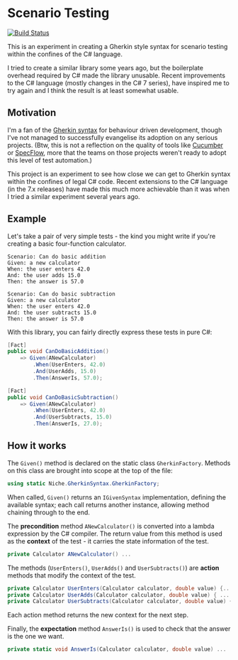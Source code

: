 # Scenario Testing

[![Build Status](https://unrepentantgeek.visualstudio.com/GerkinSyntax/_apis/build/status/theunrepentantgeek.Niche.GherkinSyntax)](https://unrepentantgeek.visualstudio.com/GerkinSyntax/_build/latest?definitionId=1)

This is an experiment in creating a Gherkin style syntax for scenario testing within the confines of the C# language.

I tried to create a similar library some years ago, but the boilerplate overhead required by C# made the library unusable. Recent improvements to the C# language (mostly changes in the C# 7 series), have inspired me to try again and I think the result is at least somewhat usable.

## Motivation

I'm a fan of the [Gherkin syntax](https://docs.cucumber.io/gherkin/reference/) for behaviour driven development, though I've not managed to successfully evangelise its adoption on any serious projects. (Btw, this is not a reflection on the quality of tools like [Cucumber](https://docs.cucumber.io/) or [SpecFlow](https://github.com/techtalk/SpecFlow), more that the teams on those projects weren't ready to adopt this level of test automation.)

This project is an experiment to see how close we can get to Gherkin syntax within the confines of legal C# code. Recent extensions to the C# language (in the 7.x releases) have made this much more achievable than it was when I tried a similar experiment several years ago.

## Example

Let's take a pair of very simple tests - the kind you might write if you're creating a basic four-function calculator.

``` text
Scenario: Can do basic addition
Given: a new calculator
When: the user enters 42.0
And: the user adds 15.0
Then: the answer is 57.0

Scenario: Can do basic subtraction
Given: a new calculator
When: the user enters 42.0
And: the user subtracts 15.0
Then: the answer is 57.0
```

With this library, you can fairly directly express these tests in pure C#:

``` csharp
[Fact]
public void CanDoBasicAddition()
    => Given(ANewCalculator)
        .When(UserEnters, 42.0)
        .And(UserAdds, 15.0)
        .Then(AnswerIs, 57.0);

[Fact]
public void CanDoBasicSubtraction()
    => Given(ANewCalculator)
        .When(UserEnters, 42.0)
        .And(UserSubtracts, 15.0)
        .Then(AnswerIs, 27.0);
```

## How it works

The `Given()` method is declared on the static class `GherkinFactory`. Methods on this class are brought into scope at the top of the file:

``` csharp
using static Niche.GherkinSyntax.GherkinFactory;
```

When called, `Given()` returns an `IGivenSyntax` implementation, defining the available syntax; each call returns another instance, allowing method chaining through to the end.

The **precondition** method `ANewCalculator()` is converted into a lambda expression by the C# compiler. The return value from this method is used as the **context** of the test - it carries the state information of the test.

``` csharp
private Calculator ANewCalculator() ...
```

The methods (`UserEnters()`, `UserAdds()` and `UserSubtracts()`) are **action** methods that modify the context of the test.

``` csharp
private Calculator UserEnters(Calculator calculator, double value) {...}
private Calculator UserAdds(Calculator calculator, double value) { ... }
private Calculator UserSubtracts(Calculator calculator, double value) { ... }
```

Each action method returns the new context for the next step.

Finally, the **expectation** method `AnswerIs()` is used to check that the answer is the one we want.

``` csharp
private static void AnswerIs(Calculator calculator, double value) ...
```
